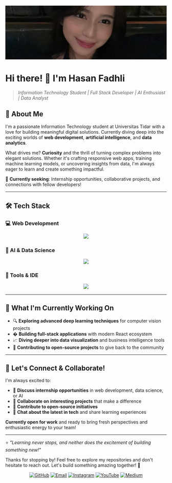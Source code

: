 ![kath](head/kath.jpg)

# Hi there! 👋 I'm Hasan Fadhli 

> *Information Technology Student | Full Stack Developer | AI Enthusiast | Data Analyst*

## 🚀 About Me

I'm a passionate Information Technology student at Universitas Tidar with a love for building meaningful digital solutions. Currently diving deep into the exciting worlds of **web development**, **artificial intelligence**, and **data analytics**. 

What drives me? **Curiosity** and the thrill of turning complex problems into elegant solutions. Whether it's crafting responsive web apps, training machine learning models, or uncovering insights from data, I'm always eager to learn and create something impactful.

🎯 **Currently seeking**: Internship opportunities, collaborative projects, and connections with fellow developers!

---

## 🛠️ Tech Stack

### 💻 Web Development
<p align="center">
  <a href="https://skillicons.dev">
    <img src="https://skillicons.dev/icons?i=html,css,js,ts,react,nextjs,nodejs,express,tailwind,mongodb,mysql,firebase,git,github,postman,vite,prisma,vercel" />
  </a>
</p>

### 🤖 AI & Data Science
<p align="center">
  <a href="https://skillicons.dev">
    <img src="https://skillicons.dev/icons?i=py,pytorch,tensorflow,opencv,postgres,sqlite" />
  </a>
</p>

### 📱 Tools & IDE
<p align="center">
  <a href="https://skillicons.dev">
    <img src="https://skillicons.dev/icons?i=vscode,githubactions,notion" />
  </a>
</p>

---

## 🌱 What I'm Currently Working On

- 🔍 **Exploring advanced deep learning techniques** for computer vision projects
- � **Building full-stack applications** with modern React ecosystem
- 📈 **Diving deeper into data visualization** and business intelligence tools
- 🤝 **Contributing to open-source projects** to give back to the community

---

## 🎯 Let's Connect & Collaborate!

I'm always excited to:
- 💼 **Discuss internship opportunities** in web development, data science, or AI
- 🤝 **Collaborate on interesting projects** that make a difference
- 🌟 **Contribute to open-source initiatives**
- 💬 **Chat about the latest in tech** and share learning experiences

**Currently open for work** and ready to bring fresh perspectives and enthusiastic energy to your team! 

---

⭐ *"Learning never stops, and neither does the excitement of building something new!"* 

Thanks for stopping by! Feel free to explore my repositories and don't hesitate to reach out. Let's build something amazing together! 🚀
<p align="center">
  <a href="https://github.com/fadelveria"><img src="https://img.shields.io/badge/GitHub-100000?style=for-the-badge&logo=github&logoColor=white" alt="GitHub"></a>
  <a href="mailto:hasanfadhli699@gmail.com"><img src="https://img.shields.io/badge/Gmail-D14836?style=for-the-badge&logo=gmail&logoColor=white" alt="Email"></a>
  <a href="https://www.instagram.com/faveria_/"><img src="https://img.shields.io/badge/Instagram-E4405F?style=for-the-badge&logo=instagram&logoColor=white" alt="Instagram"></a>
  <a href="https://www.youtube.com/@faveria77"><img src="https://img.shields.io/badge/YouTube-FF0000?style=for-the-badge&logo=youtube&logoColor=white" alt="YouTube"></a>
  <a href="https://medium.com/@hasanfadhli699"><img src="https://img.shields.io/badge/Medium-12100E?style=for-the-badge&logo=medium&logoColor=white" alt="Medium"></a>
</p>